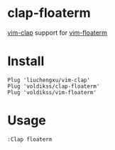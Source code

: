 # clap-floaterm

[vim-clap](https://github.com/liuchengxu/vim-clap) support for [vim-floaterm](https://github.com/voldikss/vim-floaterm)

# Install

```vim
Plug 'liuchengxu/vim-clap'
Plug 'voldikss/clap-floaterm'
Plug 'voldikss/vim-floaterm'
```

# Usage

```vim
:Clap floaterm
```
